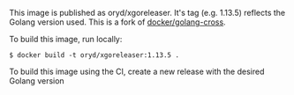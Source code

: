 This image is published as oryd/xgoreleaser. It's tag (e.g. 1.13.5) reflects the Golang version used.
This is a fork of [docker/golang-cross](https://github.com/docker/golang-cross).

To build this image, run locally:

```shell script
$ docker build -t oryd/xgoreleaser:1.13.5 .
```

To build this image using the CI, create a new release with the desired Golang version
